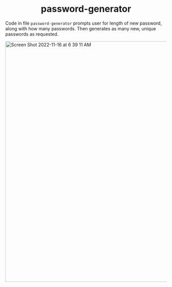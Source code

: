 <h1 align="center">
  password-generator
 </h1>
 
Code in file ```password-generator``` prompts user for length of new password, along with how many passwords. Then generates as many new, unique passwords as requested.

<img width="750" alt="Screen Shot 2022-11-16 at 6 39 11 AM" src="https://user-images.githubusercontent.com/103026037/202182897-16653bcd-9d11-4e43-b978-10a74b3878b3.png">
